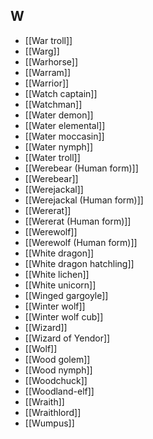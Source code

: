 ## W
- [[War troll]]
- [[Warg]]
- [[Warhorse]]
- [[Warram]]
- [[Warrior]]
- [[Watch captain]]
- [[Watchman]]
- [[Water demon]]
- [[Water elemental]]
- [[Water moccasin]]
- [[Water nymph]]
- [[Water troll]]
- [[Werebear (Human form)]]
- [[Werebear]]
- [[Werejackal]]
- [[Werejackal (Human form)]]
- [[Wererat]]
- [[Wererat (Human form)]]
- [[Werewolf]]
- [[Werewolf (Human form)]]
- [[White dragon]]
- [[White dragon hatchling]]
- [[White lichen]]
- [[White unicorn]]
- [[Winged gargoyle]]
- [[Winter wolf]]
- [[Winter wolf cub]]
- [[Wizard]]
- [[Wizard of Yendor]]
- [[Wolf]]
- [[Wood golem]]
- [[Wood nymph]]
- [[Woodchuck]]
- [[Woodland-elf]]
- [[Wraith]]
- [[Wraithlord]]
- [[Wumpus]]
